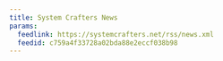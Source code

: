 ```yaml
---
title: System Crafters News
params:
  feedlink: https://systemcrafters.net/rss/news.xml
  feedid: c759a4f33728a02bda88e2eccf038b98
---
```

